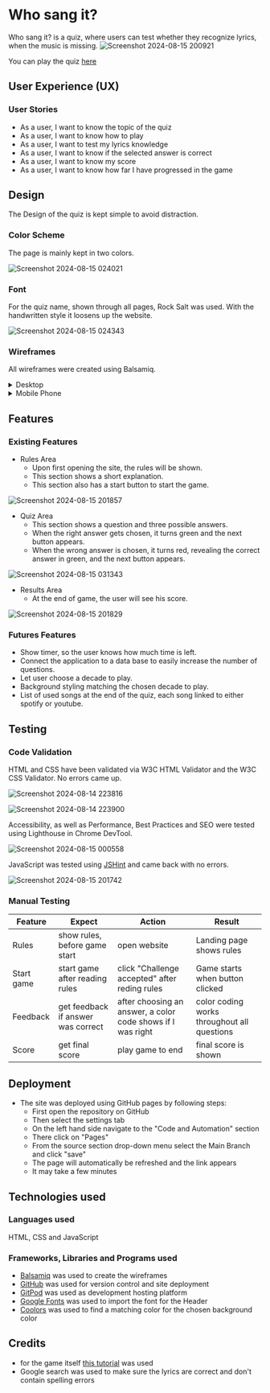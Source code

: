 # Who sang it?
Who sang it? is a quiz, where users can test whether they recognize lyrics, when the music is missing.
![Screenshot 2024-08-15 200921](https://github.com/user-attachments/assets/53937dd0-261f-4715-930e-5b187553ec8d)

You can play the quiz [here](https://nicole215.github.io/whosangit/)
## User Experience (UX)
### User Stories
- As a user, I want to know the topic of the quiz
- As a user, I want to know how to play
- As a user, I want to test my lyrics knowledge
- As a user, I want to know if the selected answer is correct
- As a user, I want to know my score
- As a user, I want to know how far I have progressed in the game
## Design
The Design of the quiz is kept simple to avoid distraction.
### Color Scheme
The page is mainly kept in two colors.

![Screenshot 2024-08-15 024021](https://github.com/user-attachments/assets/edfd5b2d-26dd-4a96-82ec-4d13f372b267)

### Font
For the quiz name, shown through all pages, Rock Salt was used. With the handwritten style it loosens up the website.

![Screenshot 2024-08-15 024343](https://github.com/user-attachments/assets/f316ea49-d052-4004-9898-03edc2ae57f9)
### Wireframes
All wireframes were created using Balsamiq.
<details>
<summary>Desktop</summary>
  
![New Wireframe 1](https://github.com/user-attachments/assets/6b6dc9ca-5ec5-4ed9-b860-55087499eb1d)
  
![New Wireframe 2](https://github.com/user-attachments/assets/63bec6d7-96fa-4437-b693-6b7e853b2d9b) 
</details>
<details>
<summary>Mobile Phone</summary>

![New Wireframe 3](https://github.com/user-attachments/assets/c26f4ba4-67ac-47a9-b341-adf285a2702b)
</details>

## Features
### Existing Features
- Rules Area
  - Upon first opening the site, the rules will be shown.
  - This section shows a short explanation.
  - This section also has a start button to start the game.
  
![Screenshot 2024-08-15 201857](https://github.com/user-attachments/assets/829081ca-c9d8-4e04-9eec-a71d056eea63)

- Quiz Area
  - This section shows a question and three possible answers.
  - When the right answer gets chosen, it turns green and the next button appears.
  - When the wrong answer is chosen, it turns red, revealing the correct answer in green, and the next button appears.
    
![Screenshot 2024-08-15 031343](https://github.com/user-attachments/assets/2a22e12d-9337-4090-bdaa-fdec65c55009)

- Results Area
  - At the end of game, the user will see his score.

![Screenshot 2024-08-15 201829](https://github.com/user-attachments/assets/d2ef2caf-7fc4-4300-bb50-0a43e97c2081)

  
### Futures Features
- Show timer, so the user knows how much time is left.
- Connect the application to a data base to easily increase the number of questions.
- Let user choose a decade to play.
- Background styling matching the chosen decade to play.
- List of used songs at the end of the quiz, each song linked to either spotify or youtube.
## Testing
### Code Validation
HTML and CSS have been validated via W3C HTML Validator and the W3C CSS Validator. No errors came up.

![Screenshot 2024-08-14 223816](https://github.com/user-attachments/assets/e5ba8b58-0266-4564-9313-d0fedea53fe2)

![Screenshot 2024-08-14 223900](https://github.com/user-attachments/assets/b01f065c-ffc3-47f4-9bf6-ffb3068b783c)

Accessibility, as well as Performance, Best Practices and SEO were tested using Lighthouse in Chrome DevTool.

![Screenshot 2024-08-15 000558](https://github.com/user-attachments/assets/3a6ee0a4-129c-4ac9-b782-d119c040ca8d)

JavaScript was tested using [JSHint](https://jshint.com/) and came back with no errors.

![Screenshot 2024-08-15 201742](https://github.com/user-attachments/assets/e345f24b-2919-49c6-ac90-f405dfe299cf)

### Manual Testing
| Feature | Expect | Action | Result |
| --- | --- | --- | --- |
| Rules | show rules, before game start | open website | Landing page shows rules |
| Start game | start game after reading rules | click "Challenge accepted" after reding rules | Game starts when button clicked |
| Feedback | get feedback if answer was correct | after choosing an answer, a color code shows if I was right | color coding works throughout all questions |
| Score | get final score | play game to end | final score is shown |

## Deployment
- The site was deployed using GitHub pages by following steps:
  - First open the repository on GitHub
  - Then select the settings tab
  - On the left hand side navigate to the "Code and Automation" section
  - There click on "Pages"
  - From the source section drop-down menu select the Main Branch and click "save"
  - The page will automatically be refreshed and the link appears
  - It may take a few minutes

## Technologies used
### Languages used
HTML, CSS and JavaScript
### Frameworks, Libraries and Programs used
- [Balsamiq](https://balsamiq.com/) was used to create the wireframes
- [GitHub](https://github.com/) was used for version control and site deployment
- [GitPod](https://gitpod.io/) was used as development hosting platform
- [Google Fonts](https://fonts.google.com/) was used to import the font for the Header
- [Coolors](https://coolors.co/) was used to find a matching color for the chosen background color
## Credits
- for the game itself [this tutorial](https://www.youtube.com/watch?v=PBcqGxrr9g8) was used
- Google search was used to make sure the lyrics are correct and don't contain spelling errors
